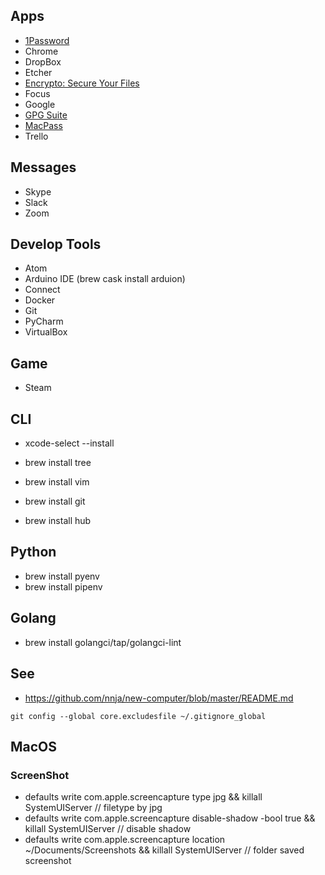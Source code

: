## Apps
- [1Password](https://1password.com/)
- Chrome
- DropBox
- Etcher
- [Encrypto: Secure Your Files](https://macpaw.com/encrypto)
- Focus
- Google
- [GPG Suite](https://gpgtools.org/)
- [MacPass](https://macpassapp.org/)
- Trello

## Messages
- Skype
- Slack
- Zoom

## Develop Tools
- Atom
- Arduino IDE (brew cask install arduion)
- Connect
- Docker
- Git
- PyCharm
- VirtualBox

## Game
- Steam

## CLI
- xcode-select --install

- brew install tree
- brew install vim

- brew install git
- brew install hub

## Python
- brew install pyenv
- brew install pipenv

## Golang
- brew install golangci/tap/golangci-lint

## See
- https://github.com/nnja/new-computer/blob/master/README.md

`git config --global core.excludesfile ~/.gitignore_global`


## MacOS

### ScreenShot
* defaults write com.apple.screencapture type jpg && killall SystemUIServer // filetype by jpg
* defaults write com.apple.screencapture disable-shadow -bool true && killall SystemUIServer // disable shadow
* defaults write com.apple.screencapture location ~/Documents/Screenshots && killall SystemUIServer // folder saved screenshot
